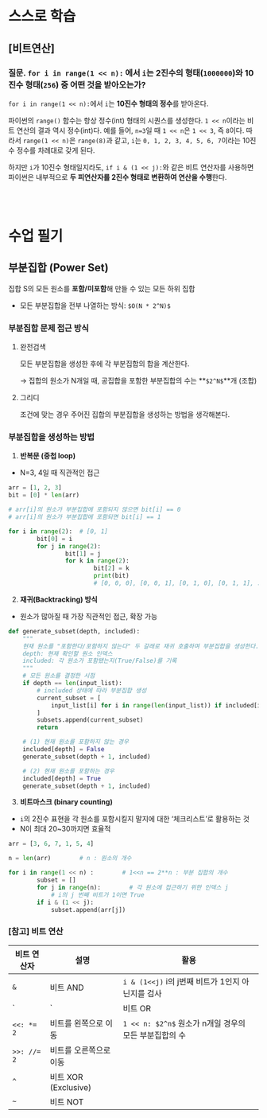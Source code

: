 # 스스로 학습

## [비트연산]
### 질문. `for i in range(1 << n):` 에서  `i`는 2진수의 형태(`1000000`)와 10진수 형태(`256`) 중 어떤 것을 받아오는가?

`for i in range(1 << n):`에서 `i`는 **10진수 형태의 정수**를 받아온다.

파이썬의 `range()` 함수는 항상 정수(int) 형태의 시퀀스를 생성한다. `1 << n`이라는 비트 연산의 결과 역시 정수(int)다. 예를 들어, `n=3`일 때 `1 << n`은 `1 << 3`, 즉 `8`이다. 따라서 `range(1 << n)`은 `range(8)`과 같고, `i`는 `0, 1, 2, 3, 4, 5, 6, 7`이라는 10진수 정수를 차례대로 갖게 된다.

하지만 `i`가 10진수 형태일지라도, `if i & (1 << j):`와 같은 비트 연산자를 사용하면 파이썬은 내부적으로 **두 피연산자를 2진수 형태로 변환하여 연산을 수행**한다.


<br><br>

# 수업 필기

## 부분집합 (Power Set)

집합 S의 모든 원소를 **포함/미포함**해 만들 수 있는 모든 하위 집합

- 모든 부분집합을 전부 나열하는 방식: `$O(N * 2^N)$`

### 부분집합 문제 접근 방식

1. 완전검색
    
    모든 부분집합을 생성한 후에 각 부분집합의 합을 계산한다.
    
    → 집합의 원소가 N개일 때, 공집합을 포함한 부분집합의 수는 **`$2^N$`**개 (조합)
    
2. 그리디
    
    조건에 맞는 경우 주어진 집합의 부분집합을 생성하는 방법을 생각해본다.
    

### 부분집합을 생성하는 방법

1. **반복문 (중첩 loop)**
- N=3, 4일 때 직관적인 접근

```python
arr = [1, 2, 3]
bit = [0] * len(arr)

# arr[i]의 원소가 부분집합에 포함되지 않으면 bit[i] == 0
# arr[i]의 원소가 부분집합에 포함되면 bit[i] == 1

for i in range(2):  # [0, 1]
		bit[0] = i
		for j in range(2):
				bit[1] = j
				for k in range(2):
						bit[2] = k
						print(bit)
						# [0, 0, 0], [0, 0, 1], [0, 1, 0], [0, 1, 1], ... , [1, 1, 1]
```

2. **재귀(Backtracking) 방식**
- 원소가 많아질 때 가장 직관적인 접근, 확장 가능

```python
def generate_subset(depth, included):
    """
    현재 원소를 "포함한다/포함하지 않는다" 두 갈래로 재귀 호출하며 부분집합을 생성한다.
    depth: 현재 확인할 원소 인덱스
    included: 각 원소가 포함됐는지(True/False)를 기록
    """
    # 모든 원소를 결정한 시점
    if depth == len(input_list):
        # included 상태에 따라 부분집합 생성
        current_subset = [
            input_list[i] for i in range(len(input_list)) if included[i]
        ]
        subsets.append(current_subset)
        return

    # (1) 현재 원소를 포함하지 않는 경우
    included[depth] = False
    generate_subset(depth + 1, included)

    # (2) 현재 원소를 포함하는 경우
    included[depth] = True
    generate_subset(depth + 1, included)
```

3. **비트마스크 (binary counting)**
- `i`의 2진수 표현을 각 원소를 포함시킬지 말지에 대한 ‘체크리스트’로 활용하는 것
- N이 최대 20~30까지면 효율적

```python
arr = [3, 6, 7, 1, 5, 4]

n = len(arr) 		# n : 원소의 개수

for i in range(1 << n) : 		# 1<<n == 2**n : 부분 집합의 개수
		subset = []
		for j in range(n):		  # 각 원소에 접근하기 위한 인덱스 j
		    # i의 j 번째 비트가 1이면 True
        if i & (1 << j):
            subset.append(arr[j])
```

### [참고] 비트 연산

| 비트 연산자 | 설명 | 활용 |
| --- | --- | --- |
| `&` | 비트 AND | `i & (1<<j)` i의 j번째 비트가 1인지 아닌지를 검사 |
| `|` | 비트 OR |  |
| `<<: *= 2`  | 비트를 왼쪽으로 이동 | `1 << n: $2^n$` 원소가 n개일 경우의 모든 부분집합의 수 |
| `>>: //= 2`  | 비트를 오른쪽으로 이동 |  |
| `^` | 비트 XOR (Exclusive) |  |
| `~`  | 비트 NOT |  |